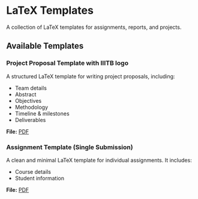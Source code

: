 # LaTeX Templates

A collection of LaTeX templates for assignments, reports, and projects.

## Available Templates  

### Project Proposal Template with IIITB logo
A structured LaTeX template for writing project proposals, including:  
- Team details  
- Abstract  
- Objectives  
- Methodology  
- Timeline & milestones  
- Deliverables  

**File:** [PDF](Project%20Proposal%20Template%20With%20IIITB%20logo/Project_Proposal_Template.pdf)  

### Assignment Template (Single Submission) 
A clean and minimal LaTeX template for individual assignments. It includes:  
- Course details  
- Student information

**File:** [PDF](Assignment%20Template(Single)/Assignment_single_submission.pdf)  
